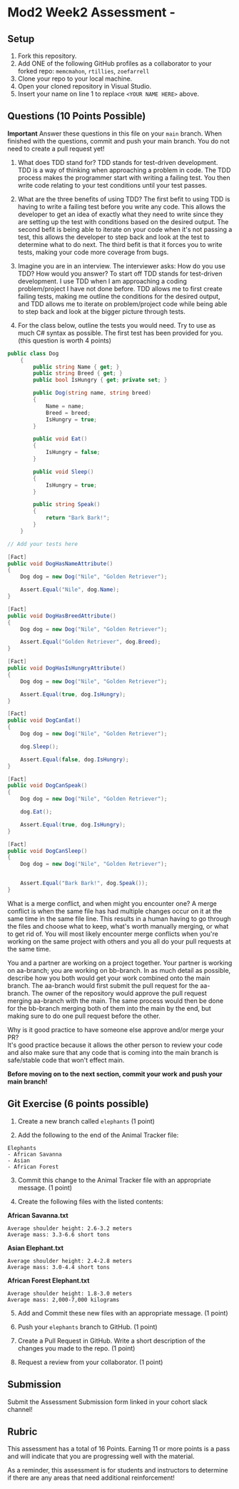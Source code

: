 # Mod2 Week2 Assessment - <Joe Centeno>

## Setup
1. Fork this repository.
1. Add ONE of the following GitHub profiles as a collaborator to your forked repo:
`memcmahon`, `rtillies`, `zoefarrell`
1. Clone your repo to your local machine.
1. Open your cloned repository in Visual Studio.
1. Insert your name on line 1 to replace `<YOUR NAME HERE>` above.

## Questions (10 Points Possible)
**Important** Answer these questions in this file on your `main` branch.  When finished with the questions, commit and push your main branch.  You do not need to create a pull request yet!

1. What does TDD stand for?
TDD stands for test-driven development. TDD is a way of thinking when approaching a problem in code. The TDD process makes the programmer start with writing a failing test. You then write code relating to your test conditions until your test passes. 

1. What are the three benefits of using TDD?
The first befit to using TDD is having to write a failing test before you write any code. This allows the developer to get an idea of exactly what they need to write since they are setting up the test with conditions based on the desired output. The second befit is being able to iterate on your code when it's not passing a test, this allows the developer to step back and look at the test to determine what to do next. The third befit is that it forces you to write tests, making your code more coverage from bugs. 

1. Imagine you are in an interview.  The interviewer asks: How do you use TDD? How would you answer?
To start off TDD stands for test-driven development. I use TDD when I am approaching a coding problem/project I have not done before. TDD allows me to first create failing tests, making me outline the conditions for the desired output, and TDD allows me to iterate on problem/project code while being able to step back and look at the bigger picture through tests. 

1. For the class below, outline the tests you would need.  Try to use as much C# syntax as possible. The first test has been provided for you. (this question is worth 4 points)
```c#
public class Dog
    {
        public string Name { get; }
        public string Breed { get; }
        public bool IsHungry { get; private set; }

        public Dog(string name, string breed)
        {
            Name = name;
            Breed = breed;
            IsHungry = true;
        }

        public void Eat()
        {
            IsHungry = false;
        }

        public void Sleep()
        {
            IsHungry = true;
        }

        public string Speak()
        {
            return "Bark Bark!";
        }
    }
```
```c#
// Add your tests here

[Fact]
public void DogHasNameAttribute()
{
    Dog dog = new Dog("Nile", "Golden Retriever");

    Assert.Equal("Nile", dog.Name);
}

[Fact]
public void DogHasBreedAttribute()
{
    Dog dog = new Dog("Nile", "Golden Retriever");

    Assert.Equal("Golden Retriever", dog.Breed);
}

[Fact]
public void DogHasIsHungryAttribute()
{
    Dog dog = new Dog("Nile", "Golden Retriever");

    Assert.Equal(true, dog.IsHungry);
}

[Fact]
public void DogCanEat()
{
    Dog dog = new Dog("Nile", "Golden Retriever");

    dog.Sleep();

    Assert.Equal(false, dog.IsHungry);
}

[Fact]
public void DogCanSpeak()
{
    Dog dog = new Dog("Nile", "Golden Retriever");

    dog.Eat();

    Assert.Equal(true, dog.IsHungry);
}

[Fact]
public void DogCanSleep()
{
    Dog dog = new Dog("Nile", "Golden Retriever");


    Assert.Equal("Bark Bark!", dog.Speak());
}
```

What is a merge conflict, and when might you encounter one?
A merge conflict is when the same file has had multiple changes occur on it at the same time in the same file line. This results in a human having to go through the files and choose what to keep, what's worth manually merging, or what to get rid of. You will most likely encounter merge conflicts when you're working on the same project with others and you all do your pull requests at the same time. 

You and a partner are working on a project together.  Your partner is working on aa-branch; you are working on bb-branch.  In as much detail as possible, describe how you both would get your work combined onto the main branch.
The aa-branch would first submit the pull request for the aa-branch. The owner of the repository would approve the pull request merging aa-branch with the main. The same process would then be done for the bb-branch merging both of them into the main by the end, but making sure to do one pull request before the other.

Why is it good practice to have someone else approve and/or merge your PR?  
It's good practice because it allows the other person to review your code and also make sure that any code that is coming into the main branch is safe/stable code that won't effect main. 

**Before moving on to the next section, commit your work and push your main branch!**
  
## Git Exercise (6 points possible)

1. Create a new branch called `elephants` (1 point)

1. Add the following to the end of the Animal Tracker file:

```
Elephants
- African Savanna
- Asian
- African Forest
```

3. Commit this change to the Animal Tracker file with an appropriate message. (1 point)

1. Create the following files with the listed contents:

**African Savanna.txt**
```
Average shoulder height: 2.6-3.2 meters
Average mass: 3.3-6.6 short tons
```

**Asian Elephant.txt**
```
Average shoulder height: 2.4-2.8 meters
Average mass: 3.0-4.4 short tons
```

**African Forest Elephant.txt**
```
Average shoulder height: 1.8-3.0 meters
Average mass: 2,000-7,000 kilograms
```

5. Add and Commit these new files with an appropriate message. (1 point)

1. Push your `elephants` branch to GitHub. (1 point)

1. Create a Pull Request in GitHub. Write a short description of the changes you made to the repo. (1 point) 

1. Request a review from your collaborator. (1 point)
  
## Submission

Submit the Assessment Submission form linked in your cohort slack channel!

## Rubric

This assessment has a total of 16 Points. Earning 11 or more points is a pass and will indicate that you are progressing well with the material.

As a reminder, this assessment is for students and instructors to determine if there are any areas that need additional reinforcement!
